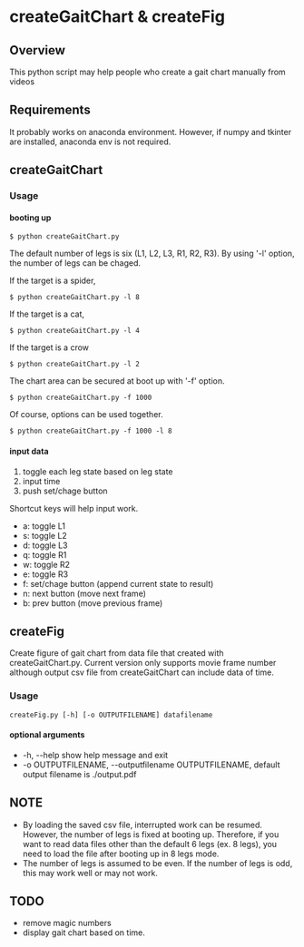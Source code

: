 # createGaitChart & createFig


## Overview

This python script may help people who create a gait chart manually from videos

## Requirements

It probably works on anaconda environment. However, if numpy and tkinter are installed, anaconda env is not required.

## createGaitChart

### Usage

#### booting up

```
$ python createGaitChart.py 
```

The default number of legs is six (L1, L2, L3, R1, R2, R3). By using '-l' option, the number of legs can be chaged.

If the target is a spider,
```
$ python createGaitChart.py -l 8
```
If the target is a cat,
```
$ python createGaitChart.py -l 4
```
If the target is a crow
```
$ python createGaitChart.py -l 2
```

The chart area can be secured at boot up with '-f' option.
```
$ python createGaitChart.py -f 1000
```

Of course, options can be used together.
```
$ python createGaitChart.py -f 1000 -l 8
```


#### input data

1. toggle each leg state based on leg state
2. input time
3. push set/chage button


Shortcut keys will help input work.
  - a: toggle L1
  - s: toggle L2
  - d: toggle L3
  - q: toggle R1
  - w: toggle R2
  - e: toggle R3
  - f: set/chage button (append current state to result)
  - n: next button (move next frame)
  - b: prev button (move previous frame)


## createFig

Create figure of gait chart from data file that created with createGaitChart.py. Current version only supports movie frame number although output csv file from createGaitChart can include data of time.

### Usage
```
createFig.py [-h] [-o OUTPUTFILENAME] datafilename
```

#### optional arguments
- -h, --help            show help message and exit
- -o OUTPUTFILENAME, --outputfilename OUTPUTFILENAME,  default output filename is ./output.pdf


## NOTE

- By loading the saved csv file, interrupted work can be resumed. However, the number of legs is fixed at booting up.
Therefore, if you want to read data files other than the default 6 legs (ex. 8 legs), 
you need to load the file after booting up in 8 legs mode.
- The number of legs is assumed to be even. If the number of legs is odd, this may work well or may not work.


## TODO 
- remove magic numbers 
- display gait chart based on time. 
